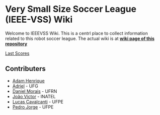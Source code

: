 # Very Small Size Soccer League (IEEE-VSS) Wiki 

Welcome to IEEEVSS Wiki. This is a centrl place to collect information related to this robot soccer league.
The actual wiki is at [**wiki page of this repository**](https://github.com/IEEEVSS/VssWiki/wiki)

[Last Scores](https://github.com/IEEEVSS/VssWiki/score.md)

## Contributers
- [Adam Henrique](https://github.com/ahmp3)
- [Adriel](https://github.com/Adriel999) - UFG
- [Daniel Morais](https://github.com/danielsmorais) - UFRN
- [João Victor](https://github.com/jvoliveirag) - INATEL
- [Lucas Cavalcanti](https://github.com/lhcavalcanti) - UFPE
- [Pedro Jorge](https://github.com/pedrojlsilva) - UFPE

